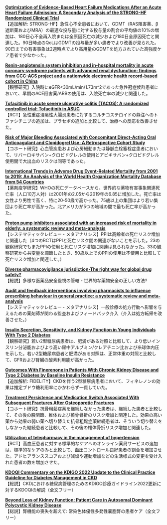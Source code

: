 [**Optimization of Evidence-Based Heart Failure Medications After an Acute Heart Failure Admission: A Secondary Analysis of the STRONG-HF Randomized Clinical Trial**](https://pubmed.ncbi.nlm.nih.gov/38150260/)  
【追加解析: STRONG-HF】急性心不全患者において、GDMT（RAS阻害薬、β遮断薬およびMRA）の最適な投与量に対する投与量の割合の平均値の10%の増加は、180日心不全再入院または全原因死亡の減少および180日全原因死亡と関連した。90日時点のQoLはGDMTの投与量が多い患者でより改善が見られた。90日までの有害事象は2週時点でより高用量のGDMTを処方されていた高強度ケア患者で少なかった。

[**Renin-angiotensin system inhibition and in-hospital mortality in acute coronary syndrome patients with advanced renal dysfunction: findings from CCC-ACS project and a nationwide electronic health record-based cohort in China**](https://pubmed.ncbi.nlm.nih.gov/36731865/)  
【観察研究】入院時にeGFR<30mL/min/1.73m^2であった急性冠症候群患者において、早期のACE阻害薬/ARBの使用は、入院死亡率の減少と関連した。

[**Tofacitinib in acute severe ulcerative colitis (TACOS): A randomized controlled trial: Tofacitinib in ASUC**](https://pubmed.ncbi.nlm.nih.gov/38131615/)  
【RCT】急性重症潰瘍性大腸炎患者に対するコルチコステロイドの静注へのトファシチニブの追加は、プラセボの追加と比較して、治療への反応を改善させた。

[**Risk of Major Bleeding Associated with Concomitant Direct-Acting Oral Anticoagulant and Clopidogrel Use: A Retrospective Cohort Study**](https://pubmed.ncbi.nlm.nih.gov/38141156/)  
【コホート研究】心血管疾患および心房細動または静脈血栓塞栓症患者において、リバーロキサバン+クロピドグレルの使用とアピキサバン+クロピドグレル使用間で大出血のリスクは同等であった。

[**International Trends in Adverse Drug Event-Related Mortality from 2001 to 2019: An Analysis of the World Health Organization Mortality Database from 54 Countries**](https://pubmed.ncbi.nlm.nih.gov/38133735/)  
【薬剤疫学研究】WHOの死亡データベースから、世界的な薬物有害事象関連死亡率（人口10万人対）は2001年の2.05から2019年の6.85に増加した。死亡率は女性より男性で高く、特に20-50歳で高かった。75歳以上の集団はより若い集団より死亡率が高かった。北アメリカが5つの地域の間で最も死亡率が高かった。

[**Proton pump inhibitors associated with an increased risk of mortality in elderly: a systematic review and meta-analysis**](https://pubmed.ncbi.nlm.nih.gov/38147074/)  
【システマティックレビュー・メタアナリシス】PPIは高齢者の死亡リスク増加と関連した（4つのRCTはPPIと死亡リスク間の関連がないことを示した。23の観察研究でもまたPPIの使用と死亡リスク増加に関連は見られなかった。33の観察研究から共変量を調節したとき、50歳以上でのPPIの使用は不使用と比較して死亡リスク増加と関連した。）

[**Diverse pharmacovigilance jurisdiction-The right way for global drug safety?**](https://pubmed.ncbi.nlm.nih.gov/38135821/)  
【総説】多様な医薬品安全監視の管轄 - 世界的な薬物安全の正しい方法?

[**Audit and feedback interventions involving pharmacists to influence prescribing behaviour in general practice: a systematic review and meta-analysis**](https://pubmed.ncbi.nlm.nih.gov/36633309/)  
【システマティックレビュー・メタアナリシス】一般診療の処方行動へ影響を与えるための薬剤師が関わる監査およびフィードバック介入（介入は処方転帰を改善させた。）

[**Insulin Secretion, Sensitivity, and Kidney Function in Young Individuals With Type 2 Diabetes**](https://pubmed.ncbi.nlm.nih.gov/38153805/)  
【観察研究】若い2型糖尿病患者は、肥満がある対照と比較して、より低いインスリン分泌能およびより高い尿中アルブミン/クレアチニン比および糸球体内圧を示した。若い2型糖尿病患者と肥満がある対照は、正常体重の対照と比較して、GFRおよび腎臓の酸素利用能が高かった。

[**Outcomes With Finerenone in Patients With Chronic Kidney Disease and Type 2 Diabetes by Baseline Insulin Resistance**](https://pubmed.ncbi.nlm.nih.gov/38151465/)  
【追加解析: FIDELITY】CKDを伴う2型糖尿病患者において、フィネレノンの効果は推定ブドウ糖利用率にかかわらず一貫していた。

[**Treatment Persistence and Medication Switch Associated With Subsequent Fractures After Osteoporotic Fractures**](https://pubmed.ncbi.nlm.nih.gov/37526298/)  
【コホート研究】抗骨粗鬆症薬を継続しなかった患者は、継続した患者と比較して、その後の股関節、椎体および橈骨骨折のリスク増加と関連した。効果の高い薬から効果の弱い薬へ切り替えた抗骨粗鬆症薬継続患者は、そういう切り替えをしなかった継続患者と比較して、その後の椎体骨折リスク増加と関連した。

[**Utilization of telepharmacy in the management of hypertension**](https://pubmed.ncbi.nlm.nih.gov/38145235/)  
【RCT】高血圧患者に対する標準的なケアへのオンライン薬局サービスの追加は、標準的なケアのみと比較して、血圧コントロール良好患者の割合を増加させた。アドヒアランススコアおよび減塩や運動増加などの生活様式の変更を受け入れた患者の数を増加させた。

[**KDOQI Commentary on the KDIGO 2022 Update to the Clinical Practice Guideline for Diabetes Management in CKD**](https://pubmed.ncbi.nlm.nih.gov/38142396/)  
【総説】CKDにおける糖尿病管理のためのKDIGO診療ガイドライン2022更新に対するKDOQIの解説（全文フリー）

[**Beyond Loss of Kidney Function: Patient Care in Autosomal Dominant Polycystic Kidney Disease**](https://pubmed.ncbi.nlm.nih.gov/38010035/)  
【総説】腎機能の喪失を超えて: 常染色体優性多発性嚢胞腎の患者ケア（全文フリー）
